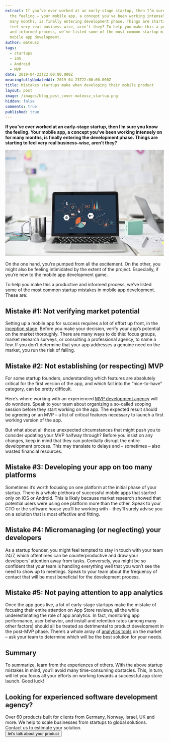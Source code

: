 ```yaml
---
extract: If you’ve ever worked at an early-stage startup, then I’m sure you know
  the feeling – your mobile app, a concept you’ve been working intensely on for
  many months, is finally entering development phase. Things are starting to
  feel very real business-wise, aren’t they? To help you make this a productive
  and informed process, we’ve listed some of the most common startup mistakes in
  mobile app development.
author: mateusz
tags:
  - startups
  - iOS
  - Android
  - MVP
date: 2019-04-23T22:00:00.000Z
meaningfullyUpdatedAt: 2019-04-23T22:00:00.000Z
title: Mistakes startups make when developing their mobile product
layout: post
image: /images/blog_post_cover-mateusz_startup.png
hidden: false
comments: true
published: true
---
```

**If you’ve ever worked at an early-stage startup, then I’m sure you know the feeling. Your mobile app, a concept you’ve been working intensely on for many months, is finally entering the development phase. Things are starting to feel very real business-wise, aren’t they?**

![software development](/images/mistakes_startups_make_when_developing_their_mobile_product.jpg)

On the one hand, you’re pumped from all the excitement. On the other, you might also be feeling intimidated by the extent of the project. Especially, if you’re new to the mobile app development game.

To help you make this a productive and informed process, we’ve listed some of the most common startup mistakes in mobile app development. These are:

## **Mistake #1: Not verifying market potential**

Setting up a mobile app for success requires a lot of effort up front, in the [inception stage](https://docs.microsoft.com/en-us/xamarin/cross-platform/get-started/introduction-to-mobile-sdlc). Before you make your decision, verify your app’s potential on the market thoroughly. There are many ways to do this: focus groups, market research surveys, or consulting a professional agency, to name a few. If you don’t determine that your app addresses a genuine need on the market, you run the risk of failing.

## **Mistake #2: Not establishing (or respecting) MVP**

For some startup founders, understanding which features are absolutely critical for the first version of the app, and which fall into the “nice-to-have” category, can be pretty difficult.

Here’s where working with an experienced [MVP development agency](/our-areas/mvp-development) will do wonders. Speak to your team about organizing a so-called scoping session before they start working on the app. The expected result should be agreeing on an MVP – a list of critical features necessary to launch a first working version of the app.

But what about all those unexpected circumstances that might push you to consider updating your MVP halfway through? Before you insist on any changes, keep in mind that they can potentially disrupt the entire development process. This may translate to delays and – sometimes – also wasted financial resources.

## **Mistake #3: Developing your app on too many platforms**

Sometimes it’s worth focusing on one platform at the initial phase of your startup. There is a whole plethora of successful mobile apps that started only on iOS or Android. This is likely because market research showed that potential users were using one platform more than the other. Speak to your CTO or the software house you’ll be working with – they’ll surely advise you on a solution that is most effective and fitting.

## **Mistake #4: Micromanaging (or neglecting) your developers**

As a startup founder, you might feel tempted to stay in touch with your team 24/7, which oftentimes can be counterproductive and draw your developers’ attention away from tasks. Conversely, you might be so confident that your team is handling everything well that you won’t see the need to show up to meetings. Speak to your team about the frequency of contact that will be most beneficial for the development process.

## **Mistake #5: Not paying attention to app analytics**

Once the app goes live, a lot of early-stage startups make the mistake of focusing their entire attention on App Store reviews, all the while underestimating the role of app analytics. In fact, monitoring app performance, user behavior, and install and retention rates (among many other factors) should all be treated as detrimental to product development in the post-MVP phase. There’s a whole array of [analytics tools](http://www.businessofapps.com/guide/app-analytics/) on the market – ask your team to determine which will be the best solution for your needs.

## **Summary**

To summarize, learn from the experiences of others. With the above startup mistakes in mind, you’ll avoid many time-consuming obstacles. This, in turn, will let you focus all your efforts on working towards a successful app store launch. Good luck!

<div class='block-button'><h2>Looking for experienced software development agency?</h2><div>Over 60 products built for clients from Germany, Norway, Israel, UK and more. We help to scale businesses from startups to global solutions. Contact us to estimate your solution.</div><a href="/start-project"><button>let's talk about your product</button></a></div>